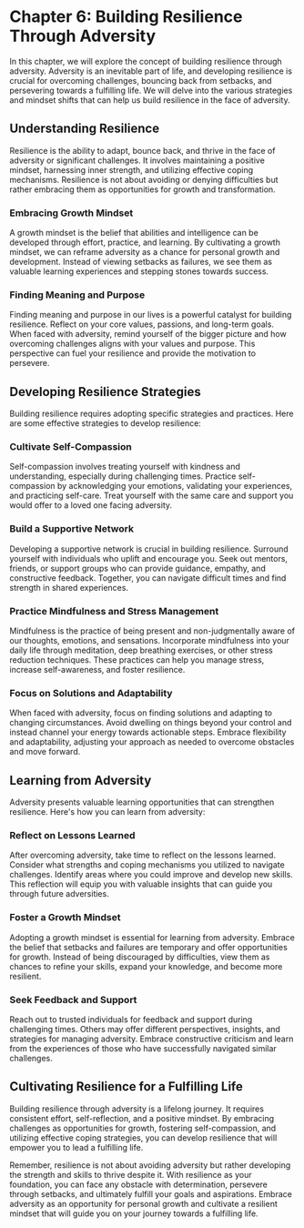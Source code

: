 Chapter 6: Building Resilience Through Adversity
================================================

In this chapter, we will explore the concept of building resilience through adversity. Adversity is an inevitable part of life, and developing resilience is crucial for overcoming challenges, bouncing back from setbacks, and persevering towards a fulfilling life. We will delve into the various strategies and mindset shifts that can help us build resilience in the face of adversity.

Understanding Resilience
------------------------

Resilience is the ability to adapt, bounce back, and thrive in the face of adversity or significant challenges. It involves maintaining a positive mindset, harnessing inner strength, and utilizing effective coping mechanisms. Resilience is not about avoiding or denying difficulties but rather embracing them as opportunities for growth and transformation.

### Embracing Growth Mindset

A growth mindset is the belief that abilities and intelligence can be developed through effort, practice, and learning. By cultivating a growth mindset, we can reframe adversity as a chance for personal growth and development. Instead of viewing setbacks as failures, we see them as valuable learning experiences and stepping stones towards success.

### Finding Meaning and Purpose

Finding meaning and purpose in our lives is a powerful catalyst for building resilience. Reflect on your core values, passions, and long-term goals. When faced with adversity, remind yourself of the bigger picture and how overcoming challenges aligns with your values and purpose. This perspective can fuel your resilience and provide the motivation to persevere.

Developing Resilience Strategies
--------------------------------

Building resilience requires adopting specific strategies and practices. Here are some effective strategies to develop resilience:

### Cultivate Self-Compassion

Self-compassion involves treating yourself with kindness and understanding, especially during challenging times. Practice self-compassion by acknowledging your emotions, validating your experiences, and practicing self-care. Treat yourself with the same care and support you would offer to a loved one facing adversity.

### Build a Supportive Network

Developing a supportive network is crucial in building resilience. Surround yourself with individuals who uplift and encourage you. Seek out mentors, friends, or support groups who can provide guidance, empathy, and constructive feedback. Together, you can navigate difficult times and find strength in shared experiences.

### Practice Mindfulness and Stress Management

Mindfulness is the practice of being present and non-judgmentally aware of our thoughts, emotions, and sensations. Incorporate mindfulness into your daily life through meditation, deep breathing exercises, or other stress reduction techniques. These practices can help you manage stress, increase self-awareness, and foster resilience.

### Focus on Solutions and Adaptability

When faced with adversity, focus on finding solutions and adapting to changing circumstances. Avoid dwelling on things beyond your control and instead channel your energy towards actionable steps. Embrace flexibility and adaptability, adjusting your approach as needed to overcome obstacles and move forward.

Learning from Adversity
-----------------------

Adversity presents valuable learning opportunities that can strengthen resilience. Here's how you can learn from adversity:

### Reflect on Lessons Learned

After overcoming adversity, take time to reflect on the lessons learned. Consider what strengths and coping mechanisms you utilized to navigate challenges. Identify areas where you could improve and develop new skills. This reflection will equip you with valuable insights that can guide you through future adversities.

### Foster a Growth Mindset

Adopting a growth mindset is essential for learning from adversity. Embrace the belief that setbacks and failures are temporary and offer opportunities for growth. Instead of being discouraged by difficulties, view them as chances to refine your skills, expand your knowledge, and become more resilient.

### Seek Feedback and Support

Reach out to trusted individuals for feedback and support during challenging times. Others may offer different perspectives, insights, and strategies for managing adversity. Embrace constructive criticism and learn from the experiences of those who have successfully navigated similar challenges.

Cultivating Resilience for a Fulfilling Life
--------------------------------------------

Building resilience through adversity is a lifelong journey. It requires consistent effort, self-reflection, and a positive mindset. By embracing challenges as opportunities for growth, fostering self-compassion, and utilizing effective coping strategies, you can develop resilience that will empower you to lead a fulfilling life.

Remember, resilience is not about avoiding adversity but rather developing the strength and skills to thrive despite it. With resilience as your foundation, you can face any obstacle with determination, persevere through setbacks, and ultimately fulfill your goals and aspirations. Embrace adversity as an opportunity for personal growth and cultivate a resilient mindset that will guide you on your journey towards a fulfilling life.
